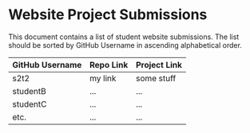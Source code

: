 # Website Project Submissions

This document contains a list of student website submissions. The list should be sorted by GitHub Username in ascending alphabetical order.

GitHub Username | Repo Link | Project Link
--- | --- | ---
s2t2 | my link | some stuff
studentB | ... | ...
studentC | ... | ...
etc. | ... | ...

